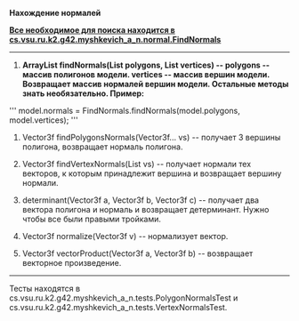 **Нахождение нормалей**

__<u>Все необходимое для поиска находится в cs.vsu.ru.k2.g42.myshkevich_a_n.normal.FindNormals</u>__

***

1. __ArrayList<Vector3f> findNormals(List<Polygon> polygons, List<Vector3f> vertices) -- polygons -- массив полигонов модели. vertices -- массив вершин модели. Возвращает массив нормалей вершин модели. Остальные методы знать необязательно. Пример:__

''' 
model.normals = FindNormals.findNormals(model.polygons, model.vertices);
'''

1. Vector3f findPolygonsNormals(Vector3f... vs) -- получает 3 вершины полигона, возвращает нормаль полигона.

1. Vector3f findVertexNormals(List<Vector3f> vs) -- получает нормали тех векторов, к которым принадлежит вершина и возвращает вершину нормали.

1. determinant(Vector3f a, Vector3f b, Vector3f c) -- получает два вектора полигона и нормаль и возвращает детерминант. Нужно чтобы все были правыми тройками.

1. Vector3f normalize(Vector3f v) -- нормализует вектор.

1. Vector3f vectorProduct(Vector3f a, Vector3f b) -- возвращает векторное произведение.

***

Тесты находятся в cs.vsu.ru.k2.g42.myshkevich_a_n.tests.PolygonNormalsTest и cs.vsu.ru.k2.g42.myshkevich_a_n.tests.VertexNormalsTest.
